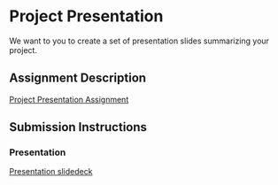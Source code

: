 # Project Presentation
We want to you to create a set of presentation slides summarizing your project.

## Assignment Description
[Project Presentation Assignment](https://education.launchcode.org/liftoff/modules/assignments/project-presentation)

## Submission Instructions

### Presentation
[Presentation slidedeck](https://github.com/gilmarsh/liftoff-assignments/blob/master/P6-Project_Presentation/Presentation.pdf)
